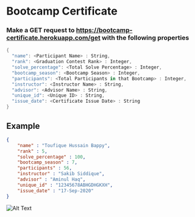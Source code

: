 # Bootcamp Certificate

### Make a GET request to https://bootcamp-certificate.herokuapp.com/get with the following properties

```cs
{
  "name": <Participant Name> : String,
  "rank": <Graduation Contest Rank> : Integer,
  "solve_percentage": <Total Solve Percentage> : Integer,
  "bootcamp_season": <Bootcamp Season> : Integer,
  "participants": <Total Participants in that Bootcamp> : Integer,
  "instructor": <Instructor Name> : String,
  "advisor": <Advisor Name> : String,
  "unique_id": <Unique ID> : String,
  "issue_date": <Certificate Issue Date> : String
}
```
## Example

````json
{
	"name" : "Toufique Hussain Bappy",
	"rank" : 5,
	"solve_percentage" : 100,
	"bootcamp_season" : 7,
	"participants" : 56,
	"instructor" : "Sakib Siddique",
	"advisor" : "Aminul Haq",
	"unique_id" : "12345678ABHGDHGKXH",
	"issue_date" : "17-Sep-2020"
}
````
![Alt Text](https://i.ibb.co/XJY1Hym/ezgif-com-gif-maker.gif)
